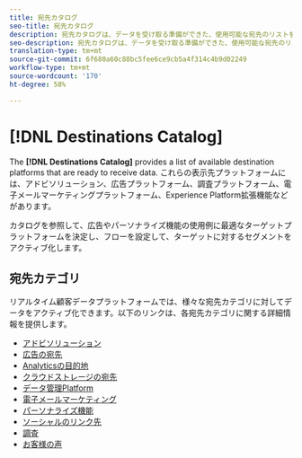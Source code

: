 ```yaml
---
title: 宛先カタログ
seo-title: 宛先カタログ
description: 宛先カタログは、データを受け取る準備ができた、使用可能な宛先のリストを提供します。これらの宛先には、アドビソリューション、広告プラットフォーム、調査プラットフォーム、電子メールマーケティングプラットフォームなどがあります。
seo-description: 宛先カタログは、データを受け取る準備ができた、使用可能な宛先のリストを提供します。これらの宛先には、アドビソリューション、広告プラットフォーム、調査プラットフォーム、電子メールマーケティングプラットフォームなどがあります。
translation-type: tm+mt
source-git-commit: 6f680a60c88bc5fee6ce9cb5a4f314c4b9d02249
workflow-type: tm+mt
source-wordcount: '170'
ht-degree: 58%

---
```



# [!DNL Destinations Catalog]

The **[!DNL Destinations Catalog]** provides a list of available destination platforms that are ready to receive data. これらの表示先プラットフォームには、アドビソリューション、広告プラットフォーム、調査プラットフォーム、電子メールマーケティングプラットフォーム、Experience Platform拡張機能などがあります。

カタログを参照して、広告やパーソナライズ機能の使用例に最適なターゲットプラットフォームを決定し、フローを設定して、ターゲットに対するセグメントをアクティブ化します。

## 宛先カテゴリ

リアルタイム顧客データプラットフォームでは、様々な宛先カテゴリに対してデータをアクティブ化できます。以下のリンクは、各宛先カテゴリに関する詳細情報を提供します。

* [アドビソリューション](/help/rtcdp/destinations/adobe-destinations.md)
* [広告の宛先](/help/rtcdp/destinations/advertising-destinations.md)
* [Analyticsの目的地](/help/rtcdp/destinations/analytics-destinations.md)
* [クラウドストレージの宛先](/help/rtcdp/destinations/cloud-storage-destinations.md)
* [データ管理Platform](/help/rtcdp/destinations/dmp-destinations.md)
* [電子メールマーケティング](/help/rtcdp/destinations/email-marketing-destinations.md)
* [パーソナライズ機能](/help/rtcdp/destinations/personalization-destinations.md)
* [ソーシャルのリンク先](/help/rtcdp/destinations/social-network-destinations.md)
* [調査](/help/rtcdp/destinations/survey-destinations.md)
* [お客様の声](/help/rtcdp/destinations/voice-of-customer-destinations.md)
